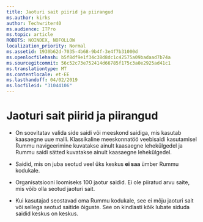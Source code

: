 ```yaml
---
title: Jaoturi sait piirid ja piirangud
ms.author: kirks
author: Techwriter40
ms.audience: ITPro
ms.topic: article
ROBOTS: NOINDEX, NOFOLLOW
localization_priority: Normal
ms.assetid: 1930b62d-7035-4b68-9b4f-3e4f7b31000d
ms.openlocfilehash: b5f8df9e1f34c38d8dc1c42575a09badaad7b74a
ms.sourcegitcommit: 56c52c73e752414d66785f175c3a0e2925ad41c1
ms.translationtype: MT
ms.contentlocale: et-EE
ms.lasthandoff: 04/02/2019
ms.locfileid: "31044106"
---
```

# <a name="hub-site-limits-and-restrictions"></a>Jaoturi sait piirid ja piirangud


- On soovitatav valida side saidi või meeskond saidiga, mis kasutab kaasaegne uue malli. Klassikaline meeskonnatöö veebisaidi kasutamisel Rummu navigeerimine kuvatakse ainult kaasaegne lehekülgedel ja Rummu saidi sätted kuvatakse ainult kaasaegne lehekülgedel.


- Saidid, mis on juba seotud veel üks keskus **ei saa** ümber Rummu kodukale.


- Organisatsiooni loomiseks 100 jaotur saidid. Ei ole piiratud arvu saite, mis võib olla seotud jaoturi sait.


- Kui kasutajad seostavad oma Rummu kodukale, see ei mõju jaoturi sait või sellega seotud saitide õiguste. See on kindlasti kõik lubate siduda saidid keskus on keskus.

